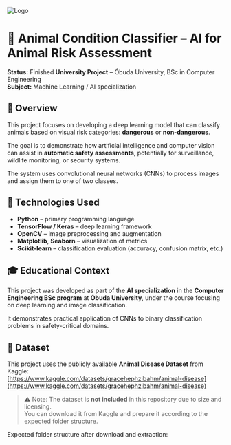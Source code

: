![Logo](https://uni-obuda.hu/wp-content/uploads/2021/11/kep3.jpg)
# 🐾 Animal Condition Classifier – AI for Animal Risk Assessment

**Status:** Finished
**University Project** – Óbuda University, BSc in Computer Engineering  
**Subject:** Machine Learning / AI specialization

## 📘 Overview

This project focuses on developing a deep learning model that can classify animals based on visual risk categories: **dangerous** or **non-dangerous**.

The goal is to demonstrate how artificial intelligence and computer vision can assist in **automatic safety assessments**, potentially for surveillance, wildlife monitoring, or security systems.

The system uses convolutional neural networks (CNNs) to process images and assign them to one of two classes.

## 🧠 Technologies Used

- **Python** – primary programming language  
- **TensorFlow / Keras** – deep learning framework  
- **OpenCV** – image preprocessing and augmentation  
- **Matplotlib**, **Seaborn** – visualization of metrics  
- **Scikit-learn** – classification evaluation (accuracy, confusion matrix, etc.)

## 🎓 Educational Context

This project was developed as part of the **AI specialization** in the **Computer Engineering BSc program** at **Óbuda University**, under the course focusing on deep learning and image classification.

It demonstrates practical application of CNNs to binary classification problems in safety-critical domains.

## 📂 Dataset

This project uses the publicly available **Animal Disease Dataset** from Kaggle:  
[https://www.kaggle.com/datasets/gracehephzibahm/animal-disease](https://www.kaggle.com/datasets/gracehephzibahm/animal-disease)

> ⚠️ Note: The dataset is **not included** in this repository due to size and licensing.  
> You can download it from Kaggle and prepare it according to the expected folder structure.

Expected folder structure after download and extraction:
